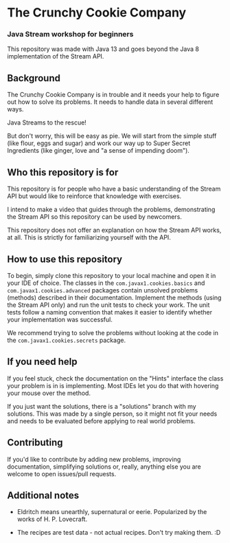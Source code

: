 # The Crunchy Cookie Company
### Java Stream workshop for beginners

This repository was made with Java 13 and goes beyond the Java 8
implementation of the Stream API.

## Background

The Crunchy Cookie Company is in trouble and it needs your help to figure out how 
to solve its problems. It needs to handle data in several different ways.

Java Streams to the rescue!

But don't worry, this will be easy as pie. We will start from the simple stuff (like flour,
eggs and sugar) and work our way up to Super Secret Ingredients (like ginger, love
and "a sense of impending doom").

## Who this repository is for

This repository is for people who have a basic understanding of the Stream API
but would like to reinforce that knowledge with exercises.

I intend to make a video that guides through the problems, demonstrating the
Stream API so this repository can be used by newcomers.
 
<!-- TODO: Rewrite this section and link the video when it's done. -->

This repository does not offer an explanation on how the Stream API works, at all.
This is strictly for familiarizing yourself with the API.

## How to use this repository

To begin, simply clone this repository to your local machine and open it in your
IDE of choice. The classes in the `com.javax1.cookies.basics` and `com.javax1.cookies.advanced`
packages contain unsolved problems (methods) described in their documentation.
Implement the methods (using the Stream API only) and run the unit tests to check
your work. The unit tests follow a naming convention that makes it easier to identify
whether your implementation was successful.

We recommend trying to solve the problems without looking at the code in the 
`com.javax1.cookies.secrets` package.

## If you need help

If you feel stuck, check the documentation on the "Hints" interface the class your
problem is in is implementing. Most IDEs let you do that with hovering your mouse
over the method.

If you just want the solutions, there is a "solutions" branch with my solutions. 
This was made by a single person, so it might not fit your needs and needs to be 
evaluated before applying to real world problems.

## Contributing

If you'd like to contribute by adding new problems, improving documentation,
simplifying solutions or, really, anything else you are welcome to open issues/pull requests.

## Additional notes

- Eldritch means unearthly, supernatural or eerie. Popularized by the works of H. P. Lovecraft.

- The recipes are test data - not actual recipes. Don't try making them. :D
